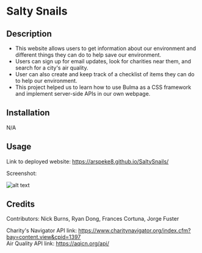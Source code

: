 # Salty Snails

## Description

- This website allows users to get information about our environment and different things they can do to help save our environment.
- Users can sign up for email updates, look for charities near them, and search for a city's air quality.
- User can also create and keep track of a checklist of items they can do to help our environment.
- This project helped us to learn how to use Bulma as a CSS framework and implement server-side APIs in our own webpage.


## Installation

N/A

## Usage

Link to deployed website: https://arspeke8.github.io/SaltySnails/

Screenshot:  

![alt text](Assets/Images/Project%20SaltySnail.gif)

## Credits

Contributors: Nick Burns, Ryan Dong, Frances Cortuna, Jorge Fuster

Charity's Navigator API link: https://www.charitynavigator.org/index.cfm?bay=content.view&cpid=1397  
Air Quality API link: https://aqicn.org/api/ 
